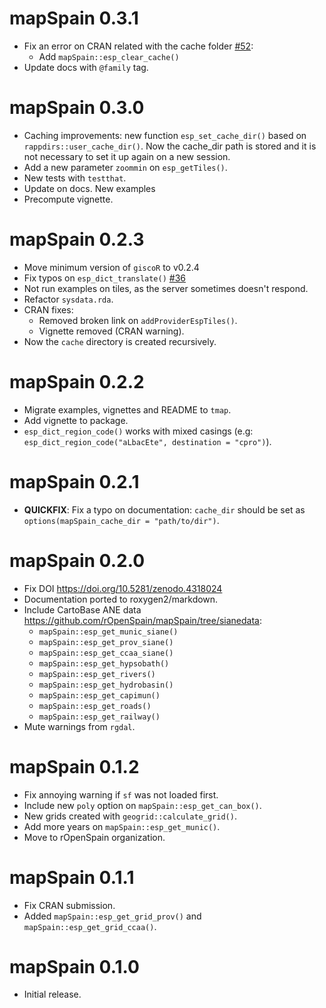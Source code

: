 # mapSpain 0.3.1

-   Fix an error on CRAN related with the cache folder [#52](https://github.com/rOpenSpain/mapSpain/issues/52):
    - Add `mapSpain::esp_clear_cache()`
-   Update docs with `@family` tag.

# mapSpain 0.3.0

-   Caching improvements: new function `esp_set_cache_dir()` based on 
    `rappdirs::user_cache_dir()`. Now the cache_dir path is stored and it is 
    not necessary to set it up again on a new session.
-   Add a new parameter `zoommin` on `esp_getTiles()`.
-   New tests with `testthat`.
-   Update on docs. New examples
-   Precompute vignette.



# mapSpain 0.2.3

-   Move minimum version of `giscoR` to v0.2.4
-   Fix typos on `esp_dict_translate()` 
    [#36](https://github.com/rOpenSpain/mapSpain/issues/36)
-   Not run examples on tiles, as the server sometimes doesn't respond.
-   Refactor `sysdata.rda`.
-   CRAN fixes:
    -   Removed broken link on `addProviderEspTiles()`.
    -   Vignette removed (CRAN warning).
-   Now the `cache` directory is created recursively.

# mapSpain 0.2.2

-   Migrate examples, vignettes and README to `tmap`.
-   Add vignette to package.
-   `esp_dict_region_code()` works with mixed casings (e.g: `esp_dict_region_code("aLbacEte", destination = "cpro")`).

# mapSpain 0.2.1

-   **QUICKFIX**: Fix a typo on documentation: `cache_dir` should be set as `options(mapSpain_cache_dir = "path/to/dir")`.

# mapSpain 0.2.0

-   Fix DOI <https://doi.org/10.5281/zenodo.4318024>
-   Documentation ported to roxygen2/markdown.
-   Include CartoBase ANE data <https://github.com/rOpenSpain/mapSpain/tree/sianedata>:
    -   `mapSpain::esp_get_munic_siane()`
    -   `mapSpain::esp_get_prov_siane()`
    -   `mapSpain::esp_get_ccaa_siane()`
    -   `mapSpain::esp_get_hypsobath()`
    -   `mapSpain::esp_get_rivers()`
    -   `mapSpain::esp_get_hydrobasin()`
    -   `mapSpain::esp_get_capimun()`
    -   `mapSpain::esp_get_roads()`
    -   `mapSpain::esp_get_railway()`
-   Mute warnings from `rgdal`.

# mapSpain 0.1.2

-   Fix annoying warning if `sf` was not loaded first.
-   Include new `poly` option on `mapSpain::esp_get_can_box()`.
-   New grids created with `geogrid::calculate_grid()`.
-   Add more years on `mapSpain::esp_get_munic()`.
-   Move to rOpenSpain organization.

# mapSpain 0.1.1

-   Fix CRAN submission.
-   Added `mapSpain::esp_get_grid_prov()` and `mapSpain::esp_get_grid_ccaa()`.

# mapSpain 0.1.0

-   Initial release.
